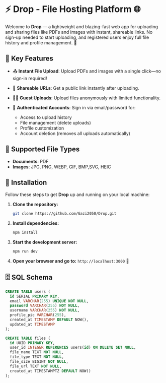 # ⚡ Drop - File Hosting Platform 🌐

Welcome to **Drop** — a lightweight and blazing-fast web app for uploading and sharing files like PDFs and images with instant, shareable links. No sign-up needed to start uploading, and registered users enjoy full file history and profile management. 🚀

## 🔑 Key Features

* 📤 **Instant File Upload**: Upload PDFs and images with a single click—no sign-in required!
* 🔗 **Shareable URLs**: Get a public link instantly after uploading.
* 🧑‍💻 **Guest Uploads**: Upload files anonymously with limited functionality.
* 🔐 **Authenticated Accounts**: Sign in via email/password for:

  * Access to upload history
  * File management (delete uploads)
  * Profile customization
  * Account deletion (removes all uploads automatically)

## 🧾 Supported File Types

* **Documents**: PDF
* **Images**: JPG, PNG, WEBP, GIF, BMP,SVG, HEIC

## 🚀 Installation

Follow these steps to get **Drop** up and running on your local machine:

1. **Clone the repository:**

   ```bash
   git clone https://github.com/Gazi2050/Drop.git
   ```

2. **Install dependencies:**

   ```bash
   npm install
   ```

3. **Start the development server:**

   ```bash
   npm run dev
   ```

4. **Open your browser and go to:**
   `http://localhost:3000` 🎉

## 🗄️ SQL Schema

```sql
CREATE TABLE users (
  id SERIAL PRIMARY KEY,
  email VARCHAR(255) UNIQUE NOT NULL,
  password VARCHAR(255) NOT NULL,
  username VARCHAR(255) NOT NULL,
  profile_pic VARCHAR(255),
  created_at TIMESTAMP DEFAULT NOW(),
  updated_at TIMESTAMP
);

CREATE TABLE files (
  id UUID PRIMARY KEY,
  user_id INTEGER REFERENCES users(id) ON DELETE SET NULL,
  file_name TEXT NOT NULL,
  file_type TEXT NOT NULL,
  file_size BIGINT NOT NULL,
  file_url TEXT NOT NULL,
  created_at TIMESTAMPTZ DEFAULT NOW()
);
```
